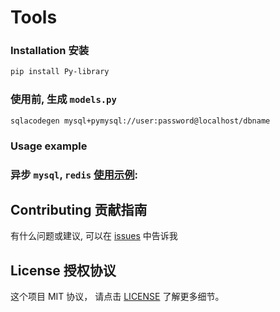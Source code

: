 # Tools

### Installation 安装

```sh
pip install Py-library
```

### 使用前, 生成 `models.py`
```shell
sqlacodegen mysql+pymysql://user:password@localhost/dbname
```

### Usage example

### 异步 `mysql`, `redis` [使用示例](example.py):

## Contributing 贡献指南

有什么问题或建议, 可以在 [issues](https://github.com/CLannadZSY/Tools/issues) 中告诉我

## License 授权协议

这个项目 MIT 协议， 请点击 [LICENSE](LICENSE) 了解更多细节。
